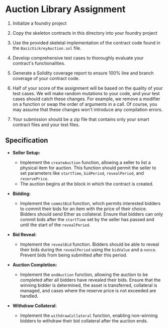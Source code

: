 # Auction Library Assignment

1. Initialize a foundry project

2. Copy the skeleton contracts in this directory into your foundry project

3. Use the provided skeletal implementation of the contract code found in the `BasicVickreyAuction.sol` file.

4. Develop comprehensive test cases to thoroughly evaluate your contract's functionalities.

5. Generate a Solidity coverage report to ensure 100% line and branch coverage of your contract code. 

6. Half of your score of the assignment will be based on the quality of your test cases. We will make random mutations to your code, and your test cases should catch these changes. For example, we remove a modifier on a function or swap the order of arguments in a call. Of course, you may assume that these changes won't introduce any compilation errors.

7. Your submission should be a zip file that contains only your smart contract files and your test files. 

## Specification

* **Seller Setup:**
   - Implement the `createAuction` function, allowing a seller to list a physical item for auction. This function should permit the seller to set parameters like `startTime`, `bidPeriod`, `revealPeriod`, and `reservePrice`.
   - The auction begins at the block in which the contract is created.

* **Bidding:**
   - Implement the `commitBid` function, which permits interested bidders to commit their bids for an item with the price of their choice. Bidders should send Ether as collateral. Ensure that bidders can only commit bids after the `startTime` set by the seller has passed and until the start of the `revealPeriod`.
  
* **Bid Reveal:**
   - Implement the `revealBid` function. Bidders should be able to reveal their bids during the `revealPeriod` using the `bidValue` and a `nonce`. Prevent bids from being submitted after this period.
  
* **Auction Completion:**
   - Implement the `endAuction` function, allowing the auction to be completed after all bidders have revealed their bids. Ensure that the winning bidder is determined, the asset is transferred, collateral is managed, and cases where the reserve price is not exceeded are handled.
  
* **Withdraw Collateral:**
   - Implement the `withdrawCollateral` function, enabling non-winning bidders to withdraw their bid collateral after the auction ends.
